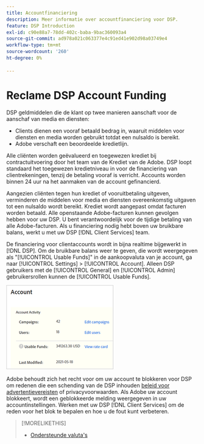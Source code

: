 ```yaml
---
title: Accountfinanciering
description: Meer informatie over accountfinanciering voor DSP.
feature: DSP Introduction
exl-id: c90e88a7-78dd-402c-baba-9bac360093a4
source-git-commit: ad978a021c063377e4c91ed41e902d98a03749e4
workflow-type: tm+mt
source-wordcount: '260'
ht-degree: 0%

---
```


# Reclame DSP Account Funding

DSP geldmiddelen die de klant op twee manieren aanschaft voor de aanschaf van media en diensten:

* Clients dienen een vooraf betaald bedrag in, waaruit middelen voor diensten en media worden gebruikt totdat een nulsaldo is bereikt.
* Adobe verschaft een beoordeelde kredietlijn.

Alle cliënten worden geëvalueerd en toegewezen krediet bij contractuitvoering door het team van de Krediet van de Adobe. DSP loopt standaard het toegewezen kredietniveau in voor de financiering van clientrekeningen, tenzij de betaling vooraf is verricht. Accounts worden binnen 24 uur na het aanmaken van de account gefinancierd.

Aangezien cliënten tegen hun krediet of vooruitbetaling uitgeven, verminderen de middelen voor media en diensten overeenkomstig uitgaven tot een nulsaldo wordt bereikt. Krediet wordt aangepast omdat facturen worden betaald. Alle openstaande Adobe-facturen kunnen gevolgen hebben voor uw DSP. U bent verantwoordelijk voor de tijdige betaling van alle Adobe-facturen. Als u financiering nodig hebt boven uw bruikbare balans, werkt u met uw DSP [!DNL Client Services] team.

De financiering voor clientaccounts wordt in bijna realtime bijgewerkt in [!DNL DSP]. Om de bruikbare balans weer te geven, die wordt weergegeven als &quot;[!UICONTROL Usable Funds]&quot; in de aankoopvaluta van je account, ga naar [!UICONTROL Settings] > [!UICONTROL Account]. Alleen DSP gebruikers met de [!UICONTROL General] en [!UICONTROL Admin] gebruikersrollen kunnen de [!UICONTROL Usable Funds].

![Bruikbare fondsen voor een rekening](/help/dsp/assets/account-usable-funds.png)

Adobe behoudt zich het recht voor om uw account te blokkeren voor DSP om redenen die een schending van de DSP inhouden [beleid voor advertentievereisten](/help/policies/ad-requirements-policy.md) of privacyvoorwaarden. Als Adobe uw account blokkeert, wordt een geblokkeerde melding weergegeven in uw accountinstellingen. Werken met uw DSP [!DNL Client Services] om de reden voor het blok te bepalen en hoe u de fout kunt verbeteren.

>[!MORELIKETHIS]
>
>* [Ondersteunde valuta&#39;s](/help/dsp/currency.md)


